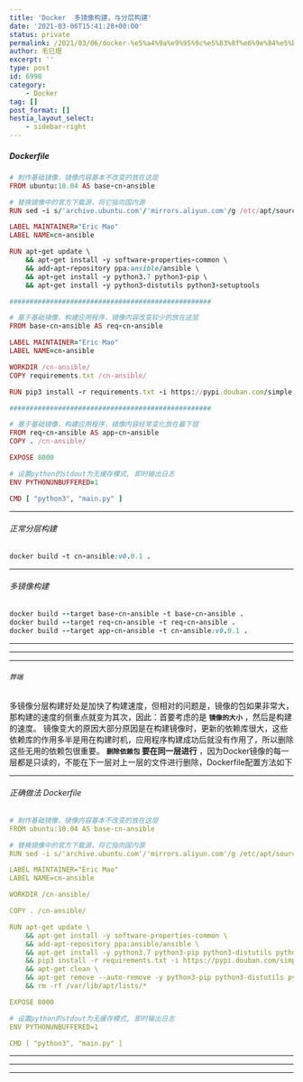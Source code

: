 ```yaml
---
title: 'Docker  多镜像构建，与分层构建'
date: '2021-03-06T15:41:28+00:00'
status: private
permalink: /2021/03/06/docker-%e5%a4%9a%e9%95%9c%e5%83%8f%e6%9e%84%e5%bb%ba%ef%bc%8c%e4%b8%8e%e5%88%86%e5%b1%82%e6%9e%84%e5%bb%ba
author: 毛巳煜
excerpt: ''
type: post
id: 6990
category:
    - Docker
tag: []
post_format: []
hestia_layout_select:
    - sidebar-right
---
```

##### Dockerfile

```ruby
# 制作基础镜像，镜像内容基本不改变的放在这层
FROM ubuntu:18.04 AS base-cn-ansible

# 替换镜像中的官方下载源，将它指向国内源
RUN sed -i s/'archive.ubuntu.com'/'mirrors.aliyun.com'/g /etc/apt/sources.list

LABEL MAINTAINER="Eric Mao"
LABEL NAME=cn-ansible

RUN apt-get update \
    && apt-get install -y software-properties-common \
    && add-apt-repository ppa:ansible/ansible \
    && apt-get install -y python3.7 python3-pip \
    && apt-get install -y python3-distutils python3-setuptools

##################################################

# 基于基础镜像，构建应用程序，镜像内容改变较少的放在这层
FROM base-cn-ansible AS req-cn-ansible

LABEL MAINTAINER="Eric Mao"
LABEL NAME=cn-ansible

WORKDIR /cn-ansible/
COPY requirements.txt /cn-ansible/

RUN pip3 install -r requirements.txt -i https://pypi.douban.com/simple

##################################################

# 基于基础镜像，构建应用程序，镜像内容经常变化放在最下层
FROM req-cn-ansible AS app-cn-ansible
COPY . /cn-ansible/

EXPOSE 8000

# 设置python的stdout为无缓存模式, 即时输出日志
ENV PYTHONUNBUFFERED=1

CMD [ "python3", "main.py" ]


```

- - - - - -

###### 正常分层构建

```ruby
docker build -t cn-ansible:v0.0.1 .

```

- - - - - -

###### 多镜像构建

```ruby
docker build --target base-cn-ansible -t base-cn-ansible .
docker build --target req-cn-ansible -t req-cn-ansible .
docker build --target app-cn-ansible -t cn-ansible:v0.0.1 .

```

- - - - - -

- - - - - -

- - - - - -

###### `弊端`

 多镜像分层构建好处是加快了构建速度，但相对的问题是，镜像的包如果非常大，那构建的速度的侧重点就变为其次，因此：首要考虑的是 **`镜像的大小`** ，然后是构建的速度。 镜像变大的原因大部分原因是在构建镜像时，更新的依赖库很大，这些依赖库的作用多半是用在构建时机，应用程序构建成功后就没有作用了，所以删除这些无用的依赖包很重要。 **`删除依赖包` 要在同一层进行** ，因为Docker镜像的每一层都是只读的，不能在下一层对上一层的文件进行删除，Dockerfile配置方法如下

- - - - - -

###### 正确做法 Dockerfile

```yaml
# 制作基础镜像，镜像内容基本不改变的放在这层
FROM ubuntu:18.04 AS base-cn-ansible

# 替换镜像中的官方下载源，将它指向国内源
RUN sed -i s/'archive.ubuntu.com'/'mirrors.aliyun.com'/g /etc/apt/sources.list

LABEL MAINTAINER="Eric Mao"
LABEL NAME=cn-ansible

WORKDIR /cn-ansible/

COPY . /cn-ansible/

RUN apt-get update \
    && apt-get install -y software-properties-common \
    && add-apt-repository ppa:ansible/ansible \
    && apt-get install -y python3.7 python3-pip python3-distutils python3-setuptools\
    && pip3 install -r requirements.txt -i https://pypi.douban.com/simple \
    && apt-get clean \
    && apt-get remove --auto-remove -y python3-pip python3-distutils python3-setuptools \
    && rm -rf /var/lib/apt/lists/*

EXPOSE 8000

# 设置python的stdout为无缓存模式, 即时输出日志
ENV PYTHONUNBUFFERED=1

CMD [ "python3", "main.py" ]

```

- - - - - -

- - - - - -

- - - - - -